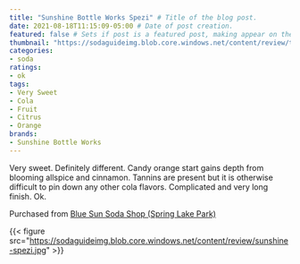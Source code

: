 ```yaml
---
title: "Sunshine Bottle Works Spezi" # Title of the blog post.
date: 2021-08-18T11:15:09-05:00 # Date of post creation.
featured: false # Sets if post is a featured post, making appear on the home page side bar.
thumbnail: "https://sodaguideimg.blob.core.windows.net/content/review/thumbs/sunshine-spezi.jpg" # Sets thumbnail image appearing inside card on homepage.
categories:
- soda
ratings:
- ok
tags:
- Very Sweet
- Cola
- Fruit
- Citrus
- Orange
brands:
- Sunshine Bottle Works
---
```


Very sweet. Definitely different. Candy orange start gains depth from blooming allspice and cinnamon. Tannins are present but it is otherwise difficult to pin down any other cola flavors. Complicated and very long finish. Ok.

Purchased from [Blue Sun Soda Shop (Spring Lake Park)](https://bluesunsodashop.com/)

{{< figure src="https://sodaguideimg.blob.core.windows.net/content/review/sunshine-spezi.jpg" >}}